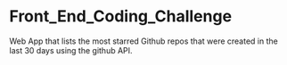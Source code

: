 # Front_End_Coding_Challenge
Web App that lists the most starred Github repos that were created in the last 30 days using the github API.
